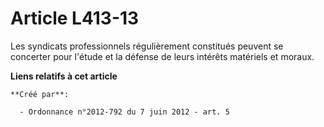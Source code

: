# Article L413-13

Les syndicats professionnels régulièrement constitués peuvent se concerter pour l'étude et la défense de leurs intérêts
matériels et moraux.

**Liens relatifs à cet article**

	**Créé par**:

	  - Ordonnance n°2012-792 du 7 juin 2012 - art. 5
